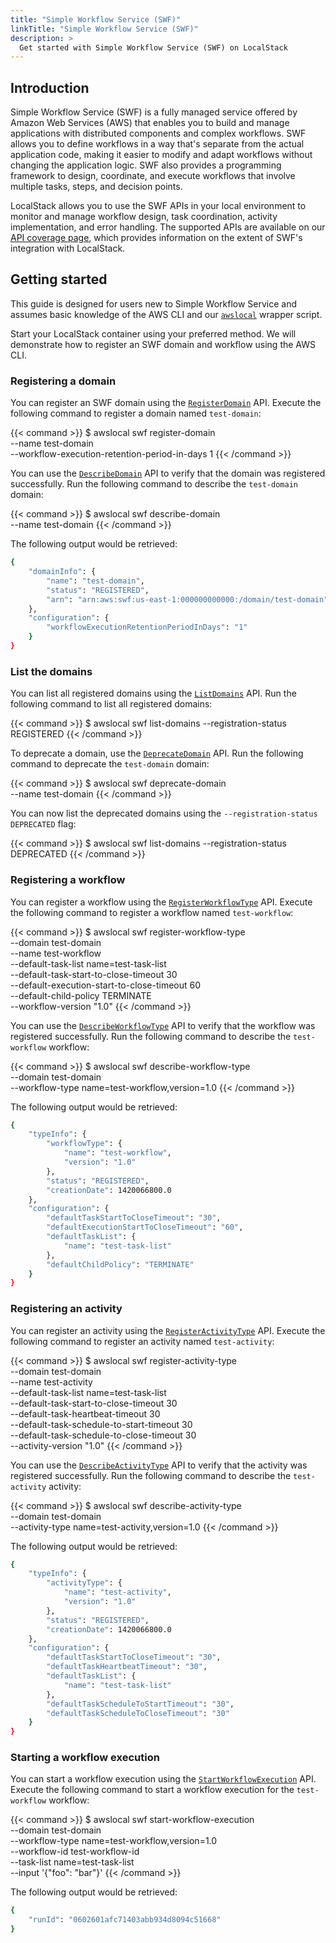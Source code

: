 ```yaml
---
title: "Simple Workflow Service (SWF)"
linkTitle: "Simple Workflow Service (SWF)"
description: >
  Get started with Simple Workflow Service (SWF) on LocalStack
---
```


## Introduction

Simple Workflow Service (SWF) is a fully managed service offered by Amazon Web Services (AWS) that enables you to build and manage applications with distributed components and complex workflows. SWF allows you to define workflows in a way that's separate from the actual application code, making it easier to modify and adapt workflows without changing the application logic. SWF also provides a programming framework to design, coordinate, and execute workflows that involve multiple tasks, steps, and decision points.

LocalStack allows you to use the SWF APIs in your local environment to monitor and manage workflow design, task coordination, activity implementation, and error handling. The supported APIs are available on our [API coverage page](https://docs.localstack.cloud/references/coverage/coverage_swf/), which provides information on the extent of SWF's integration with LocalStack.

## Getting started

This guide is designed for users new to Simple Workflow Service and assumes basic knowledge of the AWS CLI and our [`awslocal`](https://github.com/localstack/awscli-local) wrapper script.

Start your LocalStack container using your preferred method. We will demonstrate how to register an SWF domain and workflow using the AWS CLI.

### Registering a domain

You can register an SWF domain using the [`RegisterDomain`](https://docs.aws.amazon.com/amazonswf/latest/apireference/API_RegisterDomain.html) API. Execute the following command to register a domain named `test-domain`:

{{< command >}}
$ awslocal swf register-domain \
    --name test-domain \
    --workflow-execution-retention-period-in-days 1
{{< /command >}}

You can use the [`DescribeDomain`](https://docs.aws.amazon.com/amazonswf/latest/apireference/API_DescribeDomain.html) API to verify that the domain was registered successfully. Run the following command to describe the `test-domain` domain:

{{< command >}}
$ awslocal swf describe-domain \
    --name test-domain
{{< /command >}}

The following output would be retrieved:

```bash
{
    "domainInfo": {
        "name": "test-domain",
        "status": "REGISTERED",
        "arn": "arn:aws:swf:us-east-1:000000000000:/domain/test-domain"
    },
    "configuration": {
        "workflowExecutionRetentionPeriodInDays": "1"
    }
}
```

### List the domains

You can list all registered domains using the [`ListDomains`](https://docs.aws.amazon.com/amazonswf/latest/apireference/API_ListDomains.html) API. Run the following command to list all registered domains:

{{< command >}}
$ awslocal swf list-domains --registration-status REGISTERED
{{< /command >}}

To deprecate a domain, use the [`DeprecateDomain`](https://docs.aws.amazon.com/amazonswf/latest/apireference/API_DeprecateDomain.html) API. Run the following command to deprecate the `test-domain` domain:

{{< command >}}
$ awslocal swf deprecate-domain \
    --name test-domain 
{{< /command >}}

You can now list the deprecated domains using the `--registration-status DEPRECATED` flag:

{{< command >}}
$ awslocal swf list-domains --registration-status DEPRECATED
{{< /command >}}

### Registering a workflow

You can register a workflow using the [`RegisterWorkflowType`](https://docs.aws.amazon.com/amazonswf/latest/apireference/API_RegisterWorkflowType.html) API. Execute the following command to register a workflow named `test-workflow`:

{{< command >}}
$ awslocal swf register-workflow-type \
    --domain test-domain \
    --name test-workflow \
    --default-task-list name=test-task-list \
    --default-task-start-to-close-timeout 30 \
    --default-execution-start-to-close-timeout 60 \
    --default-child-policy TERMINATE \
    --workflow-version "1.0"
{{< /command >}}

You can use the [`DescribeWorkflowType`](https://docs.aws.amazon.com/amazonswf/latest/apireference/API_DescribeWorkflowType.html) API to verify that the workflow was registered successfully. Run the following command to describe the `test-workflow` workflow:

{{< command >}}
$ awslocal swf describe-workflow-type \
    --domain test-domain \
    --workflow-type name=test-workflow,version=1.0
{{< /command >}}

The following output would be retrieved:

```bash
{
    "typeInfo": {
        "workflowType": {
            "name": "test-workflow",
            "version": "1.0"
        },
        "status": "REGISTERED",
        "creationDate": 1420066800.0
    },
    "configuration": {
        "defaultTaskStartToCloseTimeout": "30",
        "defaultExecutionStartToCloseTimeout": "60",
        "defaultTaskList": {
            "name": "test-task-list"
        },
        "defaultChildPolicy": "TERMINATE"
    }
}
```

### Registering an activity

You can register an activity using the [`RegisterActivityType`](https://docs.aws.amazon.com/amazonswf/latest/apireference/API_RegisterActivityType.html) API. Execute the following command to register an activity named `test-activity`:

{{< command >}}
$ awslocal swf register-activity-type \
    --domain test-domain \
    --name test-activity \
    --default-task-list name=test-task-list \
    --default-task-start-to-close-timeout 30 \
    --default-task-heartbeat-timeout 30 \
    --default-task-schedule-to-start-timeout 30 \
    --default-task-schedule-to-close-timeout 30 \
    --activity-version "1.0"
{{< /command >}}

You can use the [`DescribeActivityType`](https://docs.aws.amazon.com/amazonswf/latest/apireference/API_DescribeActivityType.html) API to verify that the activity was registered successfully. Run the following command to describe the `test-activity` activity:

{{< command >}}
$ awslocal swf describe-activity-type \
    --domain test-domain \
    --activity-type name=test-activity,version=1.0
{{< /command >}}

The following output would be retrieved:

```bash
{
    "typeInfo": {
        "activityType": {
            "name": "test-activity",
            "version": "1.0"
        },
        "status": "REGISTERED",
        "creationDate": 1420066800.0
    },
    "configuration": {
        "defaultTaskStartToCloseTimeout": "30",
        "defaultTaskHeartbeatTimeout": "30",
        "defaultTaskList": {
            "name": "test-task-list"
        },
        "defaultTaskScheduleToStartTimeout": "30",
        "defaultTaskScheduleToCloseTimeout": "30"
    }
}
```

### Starting a workflow execution

You can start a workflow execution using the [`StartWorkflowExecution`](https://docs.aws.amazon.com/amazonswf/latest/apireference/API_StartWorkflowExecution.html) API. Execute the following command to start a workflow execution for the `test-workflow` workflow:

{{< command >}}
$ awslocal swf start-workflow-execution \
    --domain test-domain \
    --workflow-type name=test-workflow,version=1.0 \
    --workflow-id test-workflow-id \
    --task-list name=test-task-list \
    --input '{"foo": "bar"}'
{{< /command >}}

The following output would be retrieved:

```bash
{
    "runId": "0602601afc71403abb934d8094c51668"
}
```
